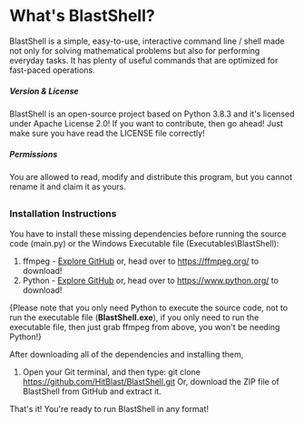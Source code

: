 # **What's BlastShell?**
 BlastShell is a simple, easy-to-use, interactive command line / shell made not only for solving mathematical problems but also for performing everyday tasks. It has plenty of useful commands that are optimized for fast-paced operations.
 
##### _Version & License_
 BlastShell is an open-source project based on Python 3.8.3 and it's licensed under Apache License 2.0! If you want to contribute, then go ahead! Just make sure you have read the LICENSE file correctly!

##### _Permissions_
 You are allowed to read, modify and distribute this program, but you cannot rename it and claim it as yours.

##
### Installation Instructions
You have to install these missing dependencies before running the source code (main.py) or the Windows Executable file (Executables\BlastShell):
 1. ffmpeg - [Explore GitHub](https://github.com/FFmpeg/FFmpeg) or, head over to https://ffmpeg.org/ to download!
 2. Python - [Explore GitHub](https://github.com/python/) or, head over to https://www.python.org/ to download!

{Please note that you only need Python to execute the source code, not to run the executable file (**BlastShell.exe**), if you only need to run the executable file, then just grab ffmpeg from above, you won't be needing Python!}

After downloading all of the dependencies and installing them,
 1. Open your Git terminal, and then type: git clone https://github.com/HitBlast/BlastShell.git
    Or, download the ZIP file of BlastShell from GitHub and extract it.
    
That's it! You're ready to run BlastShell in any format!
